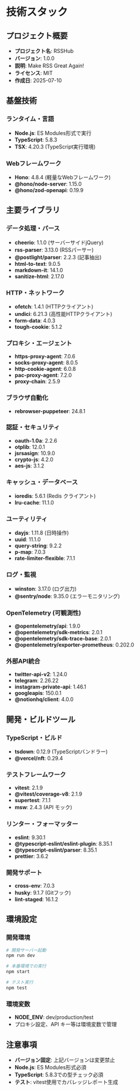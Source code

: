 # 技術スタック

## プロジェクト概要
- **プロジェクト名**: RSSHub
- **バージョン**: 1.0.0
- **説明**: Make RSS Great Again!
- **ライセンス**: MIT
- **作成日**: 2025-07-10

## 基盤技術

### ランタイム・言語
- **Node.js**: ES Modules形式で実行
- **TypeScript**: 5.8.3
- **TSX**: 4.20.3 (TypeScript実行環境)

### Webフレームワーク
- **Hono**: 4.8.4 (軽量なWebフレームワーク)
- **@hono/node-server**: 1.15.0
- **@hono/zod-openapi**: 0.19.9

## 主要ライブラリ

### データ処理・パース
- **cheerio**: 1.1.0 (サーバーサイドjQuery)
- **rss-parser**: 3.13.0 (RSSパーサー)
- **@postlight/parser**: 2.2.3 (記事抽出)
- **html-to-text**: 9.0.5
- **markdown-it**: 14.1.0
- **sanitize-html**: 2.17.0

### HTTP・ネットワーク
- **ofetch**: 1.4.1 (HTTPクライアント)
- **undici**: 6.21.3 (高性能HTTPクライアント)
- **form-data**: 4.0.3
- **tough-cookie**: 5.1.2

### プロキシ・エージェント
- **https-proxy-agent**: 7.0.6
- **socks-proxy-agent**: 8.0.5
- **http-cookie-agent**: 6.0.8
- **pac-proxy-agent**: 7.2.0
- **proxy-chain**: 2.5.9

### ブラウザ自動化
- **rebrowser-puppeteer**: 24.8.1

### 認証・セキュリティ
- **oauth-1.0a**: 2.2.6
- **otplib**: 12.0.1
- **jsrsasign**: 10.9.0
- **crypto-js**: 4.2.0
- **aes-js**: 3.1.2

### キャッシュ・データベース
- **ioredis**: 5.6.1 (Redis クライアント)
- **lru-cache**: 11.1.0

### ユーティリティ
- **dayjs**: 1.11.8 (日時操作)
- **uuid**: 11.1.0
- **query-string**: 9.2.2
- **p-map**: 7.0.3
- **rate-limiter-flexible**: 7.1.1

### ログ・監視
- **winston**: 3.17.0 (ログ出力)
- **@sentry/node**: 9.35.0 (エラーモニタリング)

### OpenTelemetry (可観測性)
- **@opentelemetry/api**: 1.9.0
- **@opentelemetry/sdk-metrics**: 2.0.1
- **@opentelemetry/sdk-trace-base**: 2.0.1
- **@opentelemetry/exporter-prometheus**: 0.202.0

### 外部API統合
- **twitter-api-v2**: 1.24.0
- **telegram**: 2.26.22
- **instagram-private-api**: 1.46.1
- **googleapis**: 150.0.1
- **@notionhq/client**: 4.0.0

## 開発・ビルドツール

### TypeScript・ビルド
- **tsdown**: 0.12.9 (TypeScriptバンドラー)
- **@vercel/nft**: 0.29.4

### テストフレームワーク
- **vitest**: 2.1.9
- **@vitest/coverage-v8**: 2.1.9
- **supertest**: 7.1.1
- **msw**: 2.4.3 (API モック)

### リンター・フォーマッター
- **eslint**: 9.30.1
- **@typescript-eslint/eslint-plugin**: 8.35.1
- **@typescript-eslint/parser**: 8.35.1
- **prettier**: 3.6.2

### 開発サポート
- **cross-env**: 7.0.3
- **husky**: 9.1.7 (Gitフック)
- **lint-staged**: 16.1.2

## 環境設定

### 開発環境
```bash
# 開発サーバー起動
npm run dev

# 本番環境での実行
npm start

# テスト実行
npm test
```

### 環境変数
- **NODE_ENV**: dev/production/test
- プロキシ設定、API キー等は環境変数で管理

## 注意事項
- **バージョン固定**: 上記バージョンは変更禁止
- **Node.js**: ES Modules形式必須
- **TypeScript**: 5.8.3での型チェック必須
- **テスト**: vitest使用でカバレッジレポート生成 